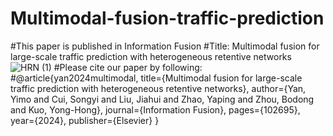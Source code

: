 # Multimodal-fusion-traffic-prediction
#This paper is published in Information Fusion
#Title: Multimodal fusion for large-scale traffic prediction with heterogeneous retentive networks
![HRN (1)](https://github.com/user-attachments/assets/79fcfec6-c3fc-4f93-ad55-e2cc52a50833)
#Please cite our paper by following:
#@article{yan2024multimodal,
  title={Multimodal fusion for large-scale traffic prediction with heterogeneous retentive networks},
  author={Yan, Yimo and Cui, Songyi and Liu, Jiahui and Zhao, Yaping and Zhou, Bodong and Kuo, Yong-Hong},
  journal={Information Fusion},
  pages={102695},
  year={2024},
  publisher={Elsevier}
}
